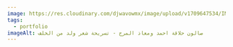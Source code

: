 ```yaml
---
image: https://res.cloudinary.com/djwavowmx/image/upload/v1709647534/IMG_9600_nmbekz.jpg
tags:
  - portfolio
imageAlt: صالون حلاقة احمد ومعاذ المرج - تسريحة شعر ولد من الخلف
---
```

